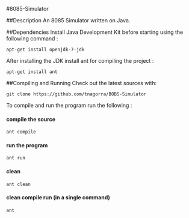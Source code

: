#8085-Simulator

##Description
An 8085 Simulator written on Java.

##Dependencies
Install Java Development Kit before starting using the following command :

    apt-get install openjdk-7-jdk

After installing the JDK install ant for compiling the project :

    apt-get install ant

##Compiling and Running
Check out the latest sources with:

    git clone https://github.com/tnagorra/BOBS-Simulator

To compile and run the program run the following :
#### compile the source

    ant compile
    
#### run the program

    ant run
    
#### clean

    ant clean
    
#### clean compile run (in a single command)
    ant
    

